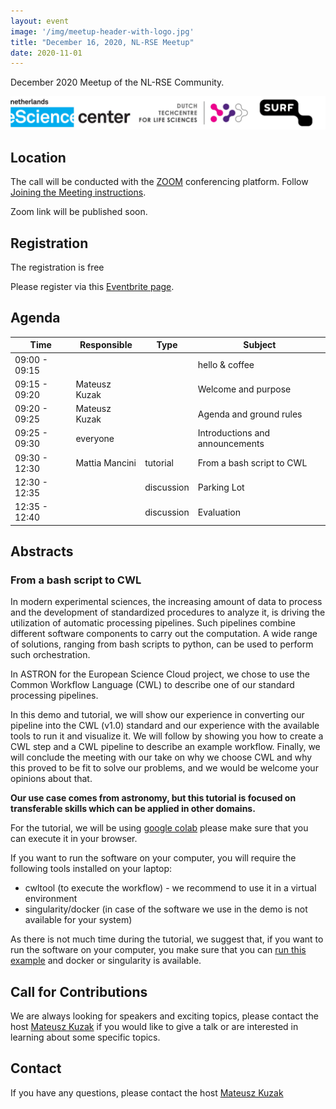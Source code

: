```yaml
---
layout: event
image: '/img/meetup-header-with-logo.jpg'
title: "December 16, 2020, NL-RSE Meetup"
date: 2020-11-01
---
```


December 2020 Meetup of the NL-RSE Community.
<!--break-->
![Logo Banner](/img/meetups/logo-banner.jpg)

## Location
The call will be conducted with the [ZOOM](https://zoom.us) conferencing platform. Follow [Joining the Meeting instructions](https://support.zoom.us/hc/en-us/articles/201362193-Joining-a-Meeting).

Zoom link will be published soon.

## Registration
The registration is free<br />

Please register via this [Eventbrite page](https://www.eventbrite.co.uk/e/nl-rse-meetup-december-16-2020-tickets-129300434079).

## Agenda

| Time | Responsible | Type | Subject |
| --- | ------------ | ---- | ------- |
| 09:00 - 09:15 | | | hello & coffee |
| 09:15 - 09:20	| Mateusz Kuzak | | Welcome and purpose |
| 09:20 - 09:25	| Mateusz Kuzak | | Agenda and ground rules |
| 09:25 - 09:30	 | everyone | | Introductions and announcements |
| 09:30 - 12:30	 | Mattia Mancini | tutorial | From a bash script to CWL |
| 12:30 - 12:35 | | discussion | Parking Lot |
| 12:35 - 12:40 | | discussion | Evaluation |

## Abstracts

### From a bash script to CWL

In modern experimental sciences, the increasing amount of data to process and the development of standardized procedures to analyze it, is driving the utilization of automatic processing pipelines.
Such pipelines combine different software components to carry out the computation.
A wide range of solutions, ranging from bash scripts to python, can be used to perform such orchestration.

In ASTRON for the European Science Cloud project, we chose to use the Common Workflow Language (CWL) to describe one of our standard processing pipelines.

In this demo and tutorial, we will show our experience in converting our pipeline into the CWL (v1.0) standard and our experience with the available tools to run it and visualize it. We will follow by showing you how to create a CWL step and a CWL pipeline to describe an example workflow. Finally, we will conclude the meeting with our take on why we choose CWL and why this proved to be fit to solve our problems, and we would be welcome your opinions about that.

**Our use case comes from astronomy, but this tutorial is focused on transferable skills which can be applied in other domains.**

For the tutorial, we will be using [google colab](https://colab.research.google.com)
please make sure that you can execute it in your browser.

If you want to run the software on your computer, you will require the following tools installed on your laptop:
 - cwltool (to execute the workflow) - we recommend to use it in a virtual environment
 - singularity/docker (in case of the software we use in the demo is not available for your system)

As there is not much time during the tutorial, we suggest that, if you want to run the software on your computer, you make sure that you can [run this example](https://www.commonwl.org/user_guide/02-1st-example/index.html) and docker or singularity is available.

## Call for Contributions
We are always looking for speakers and exciting topics, please contact the host [Mateusz Kuzak](mailto:m.kuzak@esciencecenter.nl) if you would like to give a talk or are interested in learning about some specific topics.

## Contact
If you have any questions, please contact the host [Mateusz Kuzak](mailto:m.kuzak@esciencecenter.nl)
